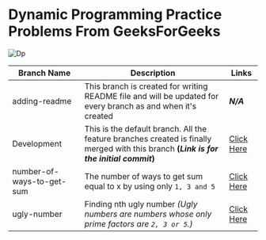 # Dynamic Programming Practice Problems From GeeksForGeeks

![Dp](https://i.ytimg.com/vi/iv_yHjmkv4I/maxresdefault.jpg)

Branch Name  | Description   | Links
------------ | ------------- | ----------
adding-readme | This branch is created for writing README file and will be updated for every branch as and when it's created | __*N/A*__
Development | This is the default branch. All the feature branches created is finally merged with this branch **(_Link is for the initial commit_)** | [Click Here](https://www.geeksforgeeks.org/tabulation-vs-memoizatation/)
number-of-ways-to-get-sum | The number of ways to get sum equal to x by using only `1, 3 and 5` | [Click Here](https://www.geeksforgeeks.org/solve-dynamic-programming-problem/)
ugly-number | Finding nth ugly number *(Ugly numbers are numbers whose only prime factors are `2, 3 or 5`.)* | [Click Here](https://www.geeksforgeeks.org/ugly-numbers/)